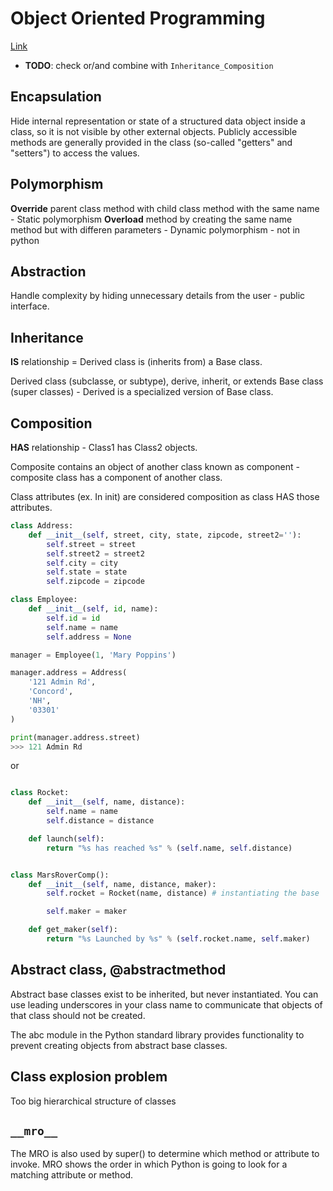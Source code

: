 
# Object Oriented Programming
[Link](https://medium.com/@mrfksiv/python-design-patterns-01-introduction-54e681aaf2d0)
* **TODO**: check or/and combine with `Inheritance_Composition`

## Encapsulation
Hide internal representation or state of a structured data object inside a class, so it is not visible by other external objects.
Publicly accessible methods are generally provided in the class (so-called "getters" and "setters") to access the values.

## Polymorphism
**Override** parent class method with child class method with the same name - Static polymorphism
**Overload** method by creating the same name method but with differen parameters - Dynamic polymorphism - not in python


## Abstraction
Handle complexity by hiding unnecessary details from the user - public interface.


## Inheritance
**IS** relationship = Derived class is (inherits from) a Base class.

Derived  class (subclasse, or subtype), derive, inherit, or extends Base  class (super classes) - Derived is a specialized version of Base class.

  
## Composition
**HAS** relationship - Class1 has Class2 objects.

Composite contains an object of another class known as component - composite class has a component of another class.

Class attributes (ex. In init) are considered composition as class HAS those attributes.
```python
class Address:
    def __init__(self, street, city, state, zipcode, street2=''):
        self.street = street
        self.street2 = street2
        self.city = city
        self.state = state
        self.zipcode = zipcode

class Employee:
    def __init__(self, id, name):
        self.id = id
        self.name = name
        self.address = None

manager = Employee(1, 'Mary Poppins')

manager.address = Address(
    '121 Admin Rd',
    'Concord',
    'NH',
    '03301'
)

print(manager.address.street)
>>> 121 Admin Rd
```
or
```python

class Rocket:
    def __init__(self, name, distance):
        self.name = name
        self.distance = distance

    def launch(self):
        return "%s has reached %s" % (self.name, self.distance)


class MarsRoverComp():
    def __init__(self, name, distance, maker):
        self.rocket = Rocket(name, distance) # instantiating the base

        self.maker = maker

    def get_maker(self):
        return "%s Launched by %s" % (self.rocket.name, self.maker)

```
 

## Abstract class, @abstractmethod
Abstract base classes exist to be inherited, but never instantiated. You can use leading underscores in your class name to communicate that objects of that class should not be created.

The abc module in the Python standard library provides functionality to prevent creating objects from abstract base classes.

## Class explosion problem
Too big hierarchical structure of classes

## `__mro__`
The MRO is also used by super() to determine which method or attribute to invoke. MRO shows the order in which Python is going to look for a matching attribute or method.
<!--stackedit_data:
eyJoaXN0b3J5IjpbMTc5MjI1NjY3LDQxMDE5ODY4OCwtMTcxMj
QzOTkyNywtOTE1NzU4OTQwLDIwNDM4MDM3NDIsLTE5NDI2NTA3
NzgsMTM4OTg5MDY4NCwtMzEzMzY5NzA3LDYwNDc5NzEwNF19
-->